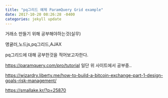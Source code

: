 ```yaml
---
title: "pq그리드 예제 ParamQuery Grid example"
date: 2017-10-20 08:26:28 -0400
categories: jekyll update
---
```


거래소 만들기 위해 공부해야하는것(실무)

앵귤러,노드js,pq그리드,AJAX

pq그리드에 대해 공부한것을 적어보고자한다.

https://paramquery.com/pro/tutorial
일단 위 사이트에서 공부중..

https://wizardry.liberty.me/how-to-build-a-bitcoin-exchange-part-1-design-goals-risk-management/

https://smallake.kr/?p=25870
